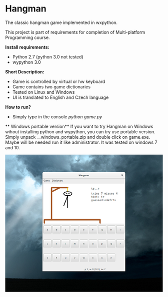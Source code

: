 # Hangman
The classic hangman game implemented in wxpython.

This project is part of requirements for completion of Multi-platform Programming	course.

**Install requirements:**
- Python 2.7 (python 3.0 not tested)
- wypython 3.0

**Short Description:**
- Game is controlled by virtual or hw keyboard
- Game contains two game dictionaries
- Tested on Linux and Windows
- UI is translated to English and Czech language


**How to run?**
- Simply type in the console *python game.py*

** Windows portable version**
If you want to try Hangman on Windows wihout installing python and wypython, you can try use portable version.
Simply unpack __windows_portable.zip and double click on game.exe. Maybe will be needed run it like administrator.
 It was tested on windows 7 and 10.

![alt tag](https://raw.githubusercontent.com/bas87/Hangman/images/sc.png)
